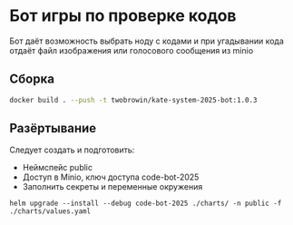 # Бот игры по проверке кодов

Бот даёт возможность выбрать ноду с кодами и при угадывании кода отдаёт файл изображения или голосового сообщения из minio

## Сборка

```bash
docker build . --push -t twobrowin/kate-system-2025-bot:1.0.3
```

## Разёртывание

Следует создать и подготовить:
* Неймспейс public
* Доступ в Minio, ключ доступа code-bot-2025
* Заполнить секреты и переменные окружения

```
helm upgrade --install --debug code-bot-2025 ./charts/ -n public -f ./charts/values.yaml
```
